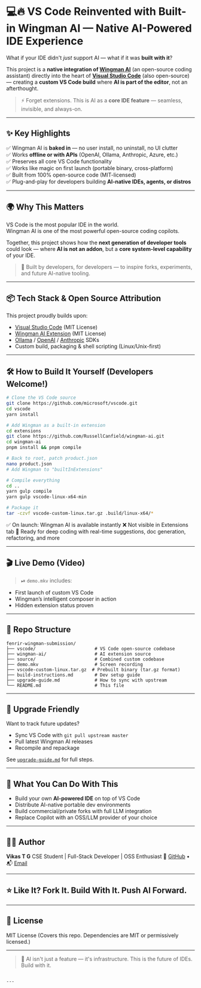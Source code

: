 


# 💻🔥 VS Code Reinvented with Built-in Wingman AI — Native AI-Powered IDE Experience

What if your IDE didn't *just* support AI — what if it was **built with it**?

This project is a **native integration of [Wingman AI](https://github.com/RussellCanfield/wingman-ai)** (an open-source coding assistant) directly into the heart of **[Visual Studio Code](https://github.com/microsoft/vscode)** (also open-source) — creating a **custom VS Code build** where **AI is part of the editor**, not an afterthought.

> ⚡️ Forget extensions. This is AI as a **core IDE feature** — seamless, invisible, and always-on.

---

## ✨ Key Highlights

✅ Wingman AI is **baked in** — no user install, no uninstall, no UI clutter  
✅ Works **offline or with APIs** (OpenAI, Ollama, Anthropic, Azure, etc.)  
✅ Preserves all core VS Code functionality  
✅ Works like magic on first launch (portable binary, cross-platform)  
✅ Built from 100% open-source code (MIT-licensed)  
✅ Plug-and-play for developers building **AI-native IDEs, agents, or distros**  

---

## 🌍 Why This Matters

VS Code is the most popular IDE in the world.  
Wingman AI is one of the most powerful open-source coding copilots.

Together, this project shows how the **next generation of developer tools** could look — where **AI is not an addon**, but a **core system-level capability** of your IDE.

> 🔧 Built by developers, for developers — to inspire forks, experiments, and future AI-native tooling.

---

## 📦 Tech Stack & Open Source Attribution

This project proudly builds upon:

- [Visual Studio Code](https://github.com/microsoft/vscode) (MIT License)
- [Wingman AI Extension](https://github.com/RussellCanfield/wingman-ai) (MIT License)
- [Ollama](https://ollama.com/) / [OpenAI](https://platform.openai.com/) / [Anthropic](https://www.anthropic.com/) SDKs
- Custom build, packaging & shell scripting (Linux/Unix-first)

---

## 🛠 How to Build It Yourself (Developers Welcome!)

```bash
# Clone the VS Code source
git clone https://github.com/microsoft/vscode.git
cd vscode
yarn install

# Add Wingman as a built-in extension
cd extensions
git clone https://github.com/RussellCanfield/wingman-ai.git
cd wingman-ai
pnpm install && pnpm compile

# Back to root, patch product.json
nano product.json
# Add Wingman to "builtInExtensions"

# Compile everything
cd ..
yarn gulp compile
yarn gulp vscode-linux-x64-min

# Package it
tar -czvf vscode-custom-linux.tar.gz .build/linux-x64/*
````

✅ On launch: Wingman AI is available instantly
❌ Not visible in Extensions tab
💯 Ready for deep coding with real-time suggestions, doc generation, refactoring, and more

---

## 🎬 Live Demo (Video)

> ⏯ `demo.mkv` includes:

* First launch of custom VS Code
* Wingman’s intelligent composer in action
* Hidden extension status proven

---

## 📁 Repo Structure

```
fenrir-wingman-submission/
├── vscode/                      # VS Code open-source codebase
├── wingman-ai/                  # AI extension source
├── source/                      # Combined custom codebase
├── demo.mkv                     # Screen recording
├── vscode-custom-linux.tar.gz  # Prebuilt binary (tar.gz format)
├── build-instructions.md        # Dev setup guide
├── upgrade-guide.md             # How to sync with upstream
└── README.md                    # This file
```

---

## 🔄 Upgrade Friendly

Want to track future updates?

* Sync VS Code with `git pull upstream master`
* Pull latest Wingman AI releases
* Recompile and repackage

See [`upgrade-guide.md`](./upgrade-guide.md) for full steps.

---

## 🧠 What You Can Do With This

* Build your own **AI-powered IDE** on top of VS Code
* Distribute AI-native portable dev environments
* Build commercial/private forks with full LLM integration
* Replace Copilot with an OSS/LLM provider of your choice

---

## 🧑‍💻 Author

**Vikas T G**
CSE Student | Full-Stack Developer | OSS Enthusiast
🔗 [GitHub](https://github.com/18vikastg) • 📬 [Email](mailto:vikastg2000@gmail.com)

---

## ⭐️ Like It? Fork It. Build With It. Push AI Forward.

---

## 🪪 License

MIT License
(Covers this repo. Dependencies are MIT or permissively licensed.)

---

> 🧬 AI isn't just a feature — it's infrastructure. This is the future of IDEs. Build with it.

```

---




